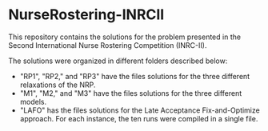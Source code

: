 # NurseRostering-INRCII
This repository contains the solutions for the problem presented in the Second International Nurse Rostering Competition (INRC-II).

The solutions were organized in different folders described below:

- "RP1", "RP2," and "RP3" have the files solutions for the three different relaxations of the NRP.
- "M1", "M2," and "M3" have the files solutions for the three different models. 
- "LAFO" has the files solutions for the Late Acceptance Fix-and-Optimize approach. For each instance, the ten runs were compiled in a single file.

